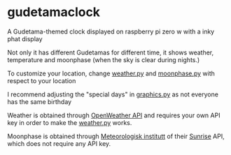 # gudetamaclock

A Gudetama-themed clock displayed on raspberry pi zero w with a inky phat display

Not only it has different Gudetamas for different time, it shows weather, temperature and moonphase (when the sky is clear during nights.)

To customize your location, change [weather.py](https://github.com/paulquin/gudetamaclock/blob/master/weather.py) and [moonphase.py](https://github.com/paulquin/gudetamaclock/blob/master/moonphase.py) with respect to your location

I recommend adjusting the "special days" in [graphics.py](graphics.py) as not everyone has the same birthday

Weather is obtained through [OpenWeather API](https://openweathermap.org/current) and requires your own API key in order to make the [weather.py](https://github.com/paulquin/gudetamaclock/blob/master/weather.py) works.

Moonphase is obtained through [Meteorologisk institutt](https://www.met.no/) of their [Sunrise](https://api.met.no/weatherapi/sunrise/2.0/documentation) API, which does not require any API key.
